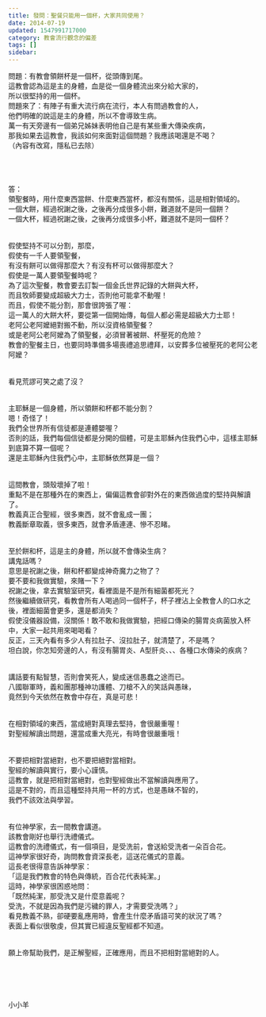 ```yaml
---
title: 發問：聖餐只能用一個杯，大家共同使用？
date: 2014-07-19
updated: 1547991717000
category: 教會流行觀念的偏差
tags: []
sidebar: 
---
```


<p>問題：有教會領餅杯是一個杯，從頭傳到尾。<br/>這教會認為這是主的身體，血是從一個身體流出來分給大家的，<br/>所以很堅持的用一個杯。<br/>問題來了：有陣子有重大流行病在流行，本人有問過教會的人，<br/>他們明確的說這是主的身體，所以不會導致生病。<br/>萬一有天旁邊有一個弟兄姊妹表明他自己是有某些重大傳染疾病，<br/>那我如果去這教會，我該如何來面對這個問題？我應該喝還是不喝？<br/>（內容有改寫，隱私已去除）<br/> <br/><!--more--><br/> <br/><br/>答：<br/>領聖餐時，用什麼東西當餅、什麼東西當杯，都沒有關係，這是相對領域的。<br/>一個大餅，經過祝謝之後，之後再分成很多小餅，難道就不是同一個餅？<br/>一個大杯，經過祝謝之後，之後再分成很多小杯，難道就不是同一個杯？<br/><br/><br/>假使堅持不可以分割，那麼，<br/>假使有一千人要領聖餐，<br/>有沒有餅可以做得那麼大？有沒有杯可以做得那麼大？<br/>假使是一萬人要領聖餐時呢？<br/>為了這次聖餐，教會要去訂製一個金氏世界記錄的大餅與大杯，<br/>而且牧師要變成超級大力士，否則他可能拿不動喔！<br/>而且，假使不能分割，那會很誇張了喔：<br/>這一萬人的大餅大杯，要從第一個開始傳，每個人都必需是超級大力士耶！<br/>老阿公老阿嬤絕對搬不動，所以沒資格領聖餐？<br/>或是老阿公老阿嬤為了領聖餐，必須冒著被餅、杯壓死的危險？<br/>教會的聖餐主日，也要同時準備多場喪禮追思禮拜，以安葬多位被壓死的老阿公老阿嬤？<br/> <br/><br/>看見荒謬可笑之處了沒？<br/> <br/><br/>主耶穌是一個身體，所以領餅和杯都不能分割？<br/>嗯！奇怪了！<br/>我們全世界所有信徒都是連體嬰喔？<br/>否則的話，我們每個信徒都是分開的個體，可是主耶穌內住我們心中，這樣主耶穌到底算不算一個呢？<br/>還是主耶穌內住我們心中，主耶穌依然算是一個？<br/> <br/><br/>這間教會，頭殼壞掉了啦！<br/>重點不是在那種外在的東西上，偏偏這教會卻對外在的東西做過度的堅持與解讀了。<br/>教義真正合聖經，很多東西，就不會亂成一團；<br/>教義斷章取義，很多東西，就會矛盾連連、慘不忍睹。<br/> <br/><br/>至於餅和杯，這是主的身體，所以就不會傳染生病？<br/>講鬼話嗎？<br/>意思是祝謝之後，餅和杯都變成神奇魔力之物了？<br/>要不要和我做實驗，來賭一下？<br/>祝謝之後，拿去實驗室研究，看裡面是不是所有細菌都死光？<br/>然後繼續做研究，看教會所有人喝過同一個杯子，杯子裡沾上全教會人的口水之後，裡面細菌會更多，還是都消失？<br/>假使沒儀器設備，沒關係！敢不敢和我做實驗，把經口傳染的腸胃炎病菌放入杯中，大家一起共用來喝喝看？<br/>反正，三天內看有多少人有拉肚子、沒拉肚子，就清楚了，不是嗎？<br/>坦白說，你怎知旁邊的人，有沒有腸胃炎、A型肝炎、、、各種口水傳染的疾病？<br/><br/> <br/>講話要有點智慧，否則會笑死人，變成迷信愚蠢之途而已。<br/>八國聯軍時，義和團那種神功護體、刀槍不入的笑話與愚昧，<br/>竟然到今天依然在教會中存在，真是可悲！<br/> <br/><br/>在相對領域的東西，當成絕對真理去堅持，會很嚴重喔！<br/>對聖經解讀出問題，還當成重大亮光，有時會很嚴重哦！<br/> <br/><br/>不要把相對當絕對，也不要把絕對當相對。<br/>聖經的解讀與實行，要小心謹慎。<br/>這教會，就是把相對當絕對，也對聖經做出不當解讀與應用了。<br/>這是不對的，而且這種堅持共用一杯的方式，也是愚昧不智的，<br/>我們不該效法與學習。<br/><br/><br/>有位神學家，去一間教會講道。<br/>該教會剛好也舉行洗禮儀式。<br/>這教會的洗禮儀式，有一個項目，是受洗前，會送給受洗者一朵百合花。<br/>這神學家很好奇，詢問教會資深長老，這送花儀式的意義。<br/>這長老很得意告訴神學家：<br/>「這是我們教會的特色與傳統，百合花代表純潔。」<br/>這時，神學家很困惑地問：<br/>「既然純潔，那受洗又是什麼意義呢？<br/>受洗，不就是因為我們是污穢的罪人，才需要受洗嗎？」<br/>看見教義不熟，卻硬要亂應用時，會產生什麼矛盾語可笑的狀況了嗎？<br/>表面上看似很敬虔，但其實已經違反聖經都不知道。<br/><br/><br/>願上帝幫助我們，是正解聖經，正確應用，而且不把相對當絕對的人。<br/><br/><br/><br/><br/><br/>小小羊<br/><br/><br/><br/><br/><br/></p>